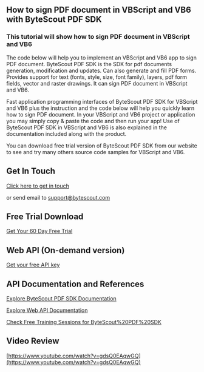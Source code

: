 ## How to sign PDF document in VBScript and VB6 with ByteScout PDF SDK

### This tutorial will show how to sign PDF document in VBScript and VB6

The code below will help you to implement an VBScript and VB6 app to sign PDF document. ByteScout PDF SDK is the SDK for pdf documents generation, modification and updates. Can also generate and fill PDF forms. Provides support for text (fonts, style, size, font family), layers, pdf form fields, vector and raster drawings. It can sign PDF document in VBScript and VB6.

Fast application programming interfaces of ByteScout PDF SDK for VBScript and VB6 plus the instruction and the code below will help you quickly learn how to sign PDF document. In your VBScript and VB6 project or application you may simply copy & paste the code and then run your app! Use of ByteScout PDF SDK in VBScript and VB6 is also explained in the documentation included along with the product.

You can download free trial version of ByteScout PDF SDK from our website to see and try many others source code samples for VBScript and VB6.

## Get In Touch

[Click here to get in touch](https://bytescout.zendesk.com/hc/en-us/requests/new?subject=ByteScout%20PDF%20SDK%20Question)

or send email to [support@bytescout.com](mailto:support@bytescout.com?subject=ByteScout%20PDF%20SDK%20Question) 

## Free Trial Download

[Get Your 60 Day Free Trial](https://bytescout.com/download/web-installer?utm_source=github-readme)

## Web API (On-demand version)

[Get your free API key](https://pdf.co/documentation/api?utm_source=github-readme)

## API Documentation and References

[Explore ByteScout PDF SDK Documentation](https://bytescout.com/documentation/index.html?utm_source=github-readme)

[Explore Web API Documentation](https://pdf.co/documentation/api?utm_source=github-readme)

[Check Free Training Sessions for ByteScout%20PDF%20SDK](https://academy.bytescout.com/)

## Video Review

[https://www.youtube.com/watch?v=gdsQ0EAqwGQ](https://www.youtube.com/watch?v=gdsQ0EAqwGQ)